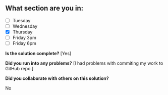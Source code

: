 <!--
  CTP STUDENTS
  Use this pull request template to provide assignment submissions.
  If you plan on continuing to work on the code, you can open the
  pull request as a DRAFT. When done open the pull request.
-->

<!--
TITLE: Include your section in the pull request title
 -->

## What section are you in:

- [ ] Tuesday
- [ ] Wednesday
- [X] Thursday
- [ ] Friday 3pm
- [ ] Friday 6pm

**Is the solution complete?**
[Yes]

**Did you run into any problems?**
[I had problems with commiting my work to GitHub repo.]


**Did you collaborate with others on this solution?**
<!-- Provide collaborators github usernames -->
No

